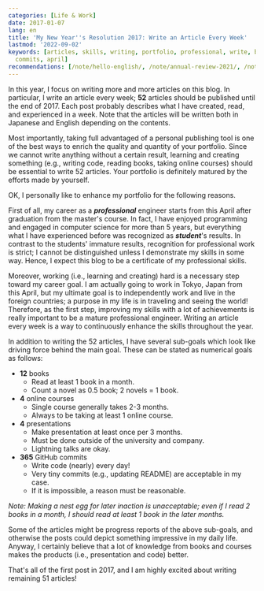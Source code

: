 ```yaml
---
categories: [Life & Work]
date: 2017-01-07
lang: en
title: 'My New Year''s Resolution 2017: Write an Article Every Week'
lastmod: '2022-09-02'
keywords: [articles, skills, writing, portfolio, professional, write, books, goals,
  commits, april]
recommendations: [/note/hello-english/, /note/annual-review-2021/, /note/the-producer-consumer-gap/]
---
```


In this year, I focus on writing more and more articles on this blog. In particular, I write an article every week; **52** articles should be published until the end of 2017. Each post probably describes what I have created, read, and experienced in a week. Note that the articles will be written both in Japanese and English depending on the contents.

Most importantly, taking full advantaged of a personal publishing tool is one of the best ways to enrich the quality and quantity of your portfolio. Since we cannot write anything without a certain result, learning and creating something (e.g., writing code, reading books, taking online courses) should be essential to write 52 articles. Your portfolio is definitely matured by the efforts made by yourself.

OK, I personally like to enhance my portfolio for the following reasons.

First of all, my career as a ***professional*** engineer starts from this April after graduation from the master's course. In fact, I have enjoyed programming and engaged in computer science for more than 5 years, but everything what I have experienced before was recognized as ***student***'s results. In contrast to the students' immature results, recognition for professional work is strict; I cannot be distinguished unless I demonstrate my skills in some way. Hence, I expect this blog to be a certificate of my professional skills.

Moreover, working (i.e., learning and creating) hard is a necessary step toward my career goal. I am actually going to work in Tokyo, Japan from this April, but my ultimate goal is to independently work and live in the foreign countries; a purpose in my life is in traveling and seeing the world! Therefore, as the first step, improving my skills with a lot of achievements is really important to be a mature professional engineer. Writing an article every week is a way to continuously enhance the skills throughout the year.

In addition to writing the 52 articles, I have several sub-goals which look like driving force behind the main goal. These can be stated as numerical goals as follows:

- **12** books
	- Read at least 1 book in a month.
	- Count a novel as 0.5 book; 2 novels = 1 book.
- **4** online courses 
	- Single course generally takes 2-3 months.
	- Always to be taking at least 1 online course.
- **4** presentations
	- Make presentation at least once per 3 months.
	- Must be done outside of the university and company.
	- Lightning talks are okay.
- **365** GitHub commits
	- Write code (nearly) every day!
	- Very tiny commits (e.g., updating README) are acceptable in my case.
	- If it is impossible, a reason must be reasonable.
	
*Note: Making a nest egg for later inaction is unacceptable; even if I read 2 books in a month, I should read at least 1 book in the later months.*

Some of the articles might be progress reports of the above sub-goals, and otherwise the posts could depict something impressive in my daily life. Anyway, I certainly believe that a lot of knowledge from books and courses makes the products (i.e., presentation and code) better.

That's all of the first post in 2017, and I am highly excited about writing remaining 51 articles!